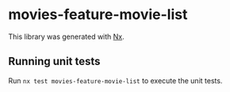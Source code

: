 # movies-feature-movie-list

This library was generated with [Nx](https://nx.dev).

## Running unit tests

Run `nx test movies-feature-movie-list` to execute the unit tests.
